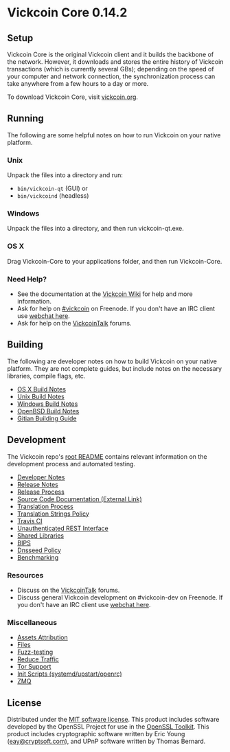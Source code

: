 Vickcoin Core 0.14.2
=====================

Setup
---------------------
Vickcoin Core is the original Vickcoin client and it builds the backbone of the network. However, it downloads and stores the entire history of Vickcoin transactions (which is currently several GBs); depending on the speed of your computer and network connection, the synchronization process can take anywhere from a few hours to a day or more.

To download Vickcoin Core, visit [vickcoin.org](https://vickcoin.org).

Running
---------------------
The following are some helpful notes on how to run Vickcoin on your native platform.

### Unix

Unpack the files into a directory and run:

- `bin/vickcoin-qt` (GUI) or
- `bin/vickcoind` (headless)

### Windows

Unpack the files into a directory, and then run vickcoin-qt.exe.

### OS X

Drag Vickcoin-Core to your applications folder, and then run Vickcoin-Core.

### Need Help?

* See the documentation at the [Vickcoin Wiki](https://vickcoin.info/)
for help and more information.
* Ask for help on [#vickcoin](http://webchat.freenode.net?channels=vickcoin) on Freenode. If you don't have an IRC client use [webchat here](http://webchat.freenode.net?channels=vickcoin).
* Ask for help on the [VickcoinTalk](https://vickcointalk.io/) forums.

Building
---------------------
The following are developer notes on how to build Vickcoin on your native platform. They are not complete guides, but include notes on the necessary libraries, compile flags, etc.

- [OS X Build Notes](build-osx.md)
- [Unix Build Notes](build-unix.md)
- [Windows Build Notes](build-windows.md)
- [OpenBSD Build Notes](build-openbsd.md)
- [Gitian Building Guide](gitian-building.md)

Development
---------------------
The Vickcoin repo's [root README](/README.md) contains relevant information on the development process and automated testing.

- [Developer Notes](developer-notes.md)
- [Release Notes](release-notes.md)
- [Release Process](release-process.md)
- [Source Code Documentation (External Link)](https://dev.visucore.com/vickcoin/doxygen/)
- [Translation Process](translation_process.md)
- [Translation Strings Policy](translation_strings_policy.md)
- [Travis CI](travis-ci.md)
- [Unauthenticated REST Interface](REST-interface.md)
- [Shared Libraries](shared-libraries.md)
- [BIPS](bips.md)
- [Dnsseed Policy](dnsseed-policy.md)
- [Benchmarking](benchmarking.md)

### Resources
* Discuss on the [VickcoinTalk](https://vickcointalk.io/) forums.
* Discuss general Vickcoin development on #vickcoin-dev on Freenode. If you don't have an IRC client use [webchat here](http://webchat.freenode.net/?channels=vickcoin-dev).

### Miscellaneous
- [Assets Attribution](assets-attribution.md)
- [Files](files.md)
- [Fuzz-testing](fuzzing.md)
- [Reduce Traffic](reduce-traffic.md)
- [Tor Support](tor.md)
- [Init Scripts (systemd/upstart/openrc)](init.md)
- [ZMQ](zmq.md)

License
---------------------
Distributed under the [MIT software license](/COPYING).
This product includes software developed by the OpenSSL Project for use in the [OpenSSL Toolkit](https://www.openssl.org/). This product includes
cryptographic software written by Eric Young ([eay@cryptsoft.com](mailto:eay@cryptsoft.com)), and UPnP software written by Thomas Bernard.
